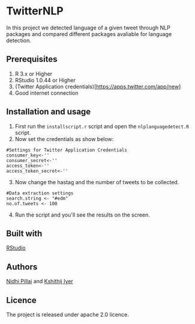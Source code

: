 # TwitterNLP
In this project we detected language of a given tweet through NLP packages and compared different packages avaliable for language detection.

## Prerequisites
1. R 3.x or Higher
2. RStudio 1.0.44 or Higher
3. (Twitter Application credentials)[https://apps.twitter.com/app/new]
4. Good internet connection

## Installation and usage 
1. First run the ```installscript.r``` script and open the ```nlplanguagedetect.R``` script.
2. Now set the credentials as show below:
```
#Settings for Twitter Application Credentials
consumer_key<-''
consumer_secret<-''
access_token<-''
access_token_secret<-''
```
3. Now change the hastag and the number of tweets to be collected.
```
#Data extraction settings
search.string <- "#edm"
no.of.tweets <- 100
```
4. Run the script and you'll see the results on the screen.

## Built with 
[RStudio](https://www.rstudio.com/)

## Authors
[Nidhi Pillai](https://in.linkedin.com/in/nidhi-pillai-291544149)
 and [Kshithij Iyer](https://www.linkedin.com/in/kshithij-iyer/)

## Licence 
The project is released under apache 2.0 licence.
